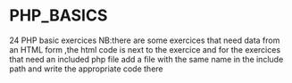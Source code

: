 # PHP_BASICS
24 PHP basic exercices 
NB:there are some exercices that need data from an HTML form ,the html code is next to the exercice
and for the exercices that need an included php file add a file with the same name in the include path and write the appropriate code there

